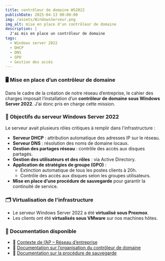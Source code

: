 ```yaml
---
title: contrôleur de domaine WS2022
publishDate: 2025-04-13 00:00:00
img: /assets/WindowsServeur.png
img_alt: mise en place d'un contrôleur de domaine
description: |
  J'ai mis en place un contrôleur de domaine 
tags:
  - Windows server 2022
  - DHCP
  - DNS
  - GPO
  - Gestion des accès
---
```


### 🖥️ Mise en place d’un contrôleur de domaine

Dans le cadre de la création de notre réseau d’entreprise, le cahier des charges imposait l’installation d’un **contrôleur de domaine sous Windows Server 2022**. J’ai donc pris en charge cette mission.

### 🎯 Objectifs du serveur Windows Server 2022

Le serveur avait plusieurs rôles critiques à remplir dans l'infrastructure :

- **Serveur DHCP** : attribution automatique des adresses IP sur le réseau.
- **Serveur DNS** : résolution des noms de domaine locaux.
- **Gestion des partages réseau** : contrôle des accès aux disques partagés.
- **Gestion des utilisateurs et des rôles** : via Active Directory.
- **Application de stratégies de groupe (GPO)** :
  - Extinction automatique de tous les postes clients à 20h.
  - Contrôle des accès aux disques selon les groupes utilisateurs.
- **Mise en place d’une procédure de sauvegarde** pour garantir la continuité de service.

### 🗂 Virtualisation de l'infrastructure

- Le serveur Windows Server 2022 a été **virtualisé sous Proxmox**.
- Les clients ont été **virtualisés sous VMware** sur nos machines hôtes.

### 📂 Documentation disponible

- 📄 [Contexte de l’AP – Réseau d’entreprise](/assets/contexte_DMH-1.pdf)
- 📄 [Documentation sur l’organisation du contrôleur de domaine](/assets/AP1-WSorganisation.pdf)
- 📄 [Documentation sur la procédure de sauvegarde](/assets/AP1-WSsauvegarde.pdf)

